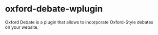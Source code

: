 # oxford-debate-wplugin
Oxford Debate is a plugin that allows to incorporate Oxford-Style debates on your website.

